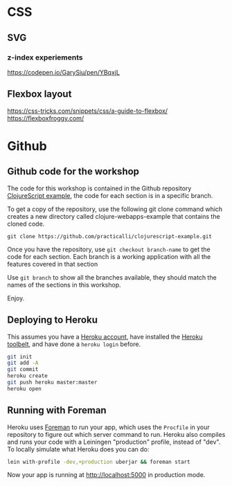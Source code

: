 # CSS
## SVG
### z-index experiements
https://codepen.io/GarySiu/pen/YBqxjL
## Flexbox layout
https://css-tricks.com/snippets/css/a-guide-to-flexbox/
https://flexboxfroggy.com/



# Github
## Github code for the workshop

The code for this workshop is contained in the Github repository [ClojureScript example](https://github.com/practicalli/clojure-webapps-example), the code for each section is in a specific branch.

To get a copy of the repository, use the following git clone command which creates a new directory called clojure-webapps-example that contains the cloned code.

`git clone https://github.com/practicalli/clojurescript-example.git`

Once you have the repository, use `git checkout branch-name` to get the code for each section.  Each branch is a working application with all the features covered in that section

Use `git branch` to show all the branches available, they should match the names of the sections in this workshop.

Enjoy.



## Deploying to Heroku

This assumes you have a
[Heroku account](https://signup.heroku.com/dc), have installed the
[Heroku toolbelt](https://toolbelt.heroku.com/), and have done a
`heroku login` before.

```bash
git init
git add -A
git commit
heroku create
git push heroku master:master
heroku open
```

## Running with Foreman

Heroku uses [Foreman](http://ddollar.github.io/foreman/) to run your
app, which uses the `Procfile` in your repository to figure out which
server command to run. Heroku also compiles and runs your code with a
Leiningen "production" profile, instead of "dev". To locally simulate
what Heroku does you can do:

```bash
lein with-profile -dev,+production uberjar && foreman start
```

Now your app is running at
[http://localhost:5000](http://localhost:5000) in production mode.
